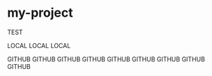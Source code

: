 # my-project

TEST

LOCAL LOCAL LOCAL


 GITHUB GITHUB GITHUB
 GITHUB GITHUB GITHUB
 GITHUB GITHUB GITHUB
